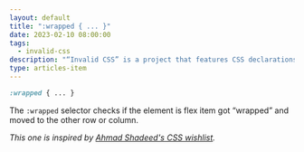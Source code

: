 ```yaml
---
layout: default
title: ":wrapped { ... }"
date: 2023-02-10 08:00:00
tags:
  - invalid-css
description: "“Invalid CSS” is a project that features CSS declarations that are not valid and non-existing. For example, :wrapped { ... }."
type: articles-item
---
```


```css
:wrapped { ... }
```

The `:wrapped` selector checks if the element is flex item got “wrapped” and moved to the other row or column.


_This one is inspired by [Ahmad Shadeed's CSS wishlist](https://ishadeed.com/article/css-wishlist-2023/)._
